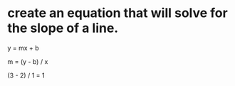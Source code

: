 # create an equation that will solve for the slope of a line.

y = mx + b

m = (y - b) / x

(3 - 2) / 1 = 1